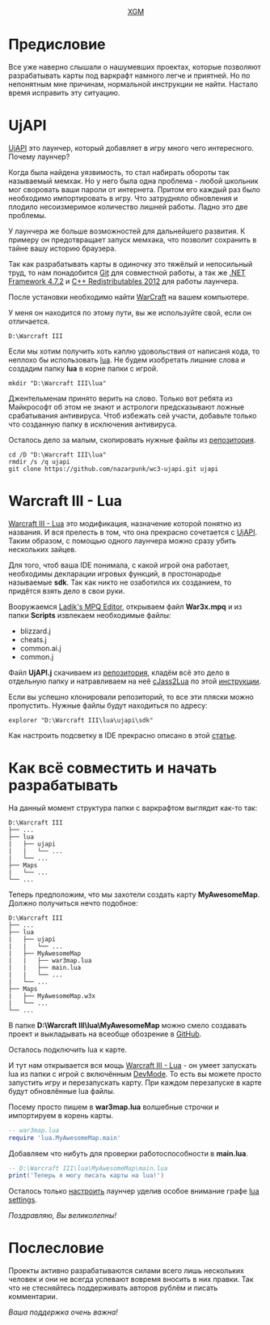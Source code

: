 <p align="center">
<a href="https://xgm.guru/p/wc3/ujapi-lua">XGM</a>
</p>

Предисловие
=

Все уже наверно слышали о нашумевших проектах, которые позволяют разрабатывать карты под варкрафт намного легче и приятней. Но по непонятным мне причинам, нормальной инструкции не найти. Настало время исправить эту ситуацию.

UjAPI
=
[UjAPI](https://xgm.guru/p/ujapi/UjAPI-Resource) это лаунчер, который добавляет в игру много чего интересного. Почему лаунчер?

Когда была найдена уязвимость, то стал набирать обороты так называемый мемхак. Но у него была одна проблема - любой школьник мог своровать ваши пароли от интернета. Притом его каждый раз было необходимо импортировать в игру. Что затрудняло обновления и плодило несоизмеримое количество лишней работы. Ладно это две проблемы.

У лаунчера же больше возможностей для дальнейшего развития. К примеру он предотвращает запуск мемхака, что позволит сохранить в тайне вашу историю браузера.

Так как разрабатывать карты в одиночку это тяжёлый и непосильный труд, то нам понадобится [Git](https://gitforwindows.org) для совместной работы, а так же [.NET Framework 4.7.2](http://go.microsoft.com/fwlink/?linkid=863265) и [C++ Redistributables 2012](https://support.microsoft.com/en-us/topic/the-latest-supported-visual-c-downloads-2647da03-1eea-4433-9aff-95f26a218cc0) для работы лаунчера.

После установки необходимо найти [WarCraft](https://www.google.com/search?q=warcraft+3+1.26+%D1%81%D0%BA%D0%B0%D1%87%D0%B0%D1%82%D1%8C+%D0%B1%D0%B5%D0%B7+%D1%81%D0%BC%D1%81+%D0%B8+%D1%80%D0%B5%D0%B3%D0%B8%D1%81%D1%82%D1%80%D0%B0%D1%86%D0%B8%D0%B8) на вашем компьютере.

У меня он находится по этому пути, вы же используйте свой, если он отличается.

```
D:\Warcraft III
```

Если мы хотим получить хоть каплю удовольствия от написаня кода, то неплохо бы использовать [lua](https://www.lua.org/). Не будем изобретать лишние слова и создадим папку **lua** в корне папки с игрой.

```
mkdir "D:\Warcraft III\lua"
```

Джентельменам принято верить на слово. Только вот ребята из Майкрософт об этом не знают и астрологи предсказывают ложные срабатывания антивируса. Чтоб избежать сей участи, добавьте только что созданную папку в исключения антивируса.

Осталось дело за малым, скопировать нужные файлы из [репозитория](https://github.com/nazarpunk/wc3-ujapi).

```shell
cd /D "D:\Warcraft III\lua"
rmdir /s /q ujapi
git clone https://github.com/nazarpunk/wc3-ujapi.git ujapi
```

Warcraft III - Lua
=

[Warcraft III - Lua](https://xgm.guru/p/war3-lua/index) это модификация, назначение которой понятно из названия. И вся прелесть в том, что она прекрасно сочетается с [UjAPI](https://xgm.guru/p/ujapi/UjAPI-Resource). Таким образом, с помощью одного лаунчера можно сразу убить нескольких зайцев.

Для того, чтоб ваша IDE понимала, с какой игрой она работает, необходимы декларации игровых функций, в простонародье называемые **sdk**. Так как никто не озаботился их созданием, то придётся взять дело в свои руки.

Вооружаемся [Ladik's MPQ Editor](https://xgm.guru/p/wc3/ladiks-mpq), открываем файл **War3x.mpq** и из папки **Scripts** извлекаем необходимые файлы:

- blizzard.j
- cheats.j
- common.ai.j
- common.j

Файл **UjAPI.j** скачиваем из [репозитория](https://github.com/UnryzeC/UjAPI), кладём всё это дело в отдельную папку и натравливаем на неё [cJass2Lua](https://xgm.guru/p/wc3/237543) по этой [инструкции](https://xgm.guru/p/wc3/237543).

Если вы успешно клонировали репозиторий, то все эти пляски можно пропустить. Нужные файлы будут находиться по адресу:

```shell
explorer "D:\Warcraft III\lua\ujapi\sdk"
```

Как настроить подсветку в IDE прекрасно описано в этой [статье](https://xgm.guru/p/wc3/lua-highlight).

Как всё совместить и начать разрабатывать
=
На данный момент структура папки с варкрафтом выглядит как-то так:

```
D:\Warcraft III
├── ...
├── lua
|   ├── ujapi
|   |   └── ...
|   └── ...
├── Maps
|   └── ...
└── ...
```

Теперь предположим, что мы захотели создать карту **MyAwesomeMap**. Должно получиться нечто подобное:

```
D:\Warcraft III
├── ...
├── lua
|   ├── ujapi
|   |   └── ...
|   ├── MyAwesomeMap
|   |   ├── war3map.lua
|   |   ├── main.lua
|   |   └── ...
|   └── ...
├── Maps
|   ├── MyAwesomeMap.w3x
|   └── ...
└── ...
```

В папке **D:\Warcraft III\lua\MyAwesomeMap** можно смело создавать проект и выкладывать на всеобще обозрение в [GitHub](https://github.com/). 

Осталось подключить lua к карте.

И тут нам открывается вся мощь [Warcraft III - Lua](https://xgm.guru/p/war3-lua/index) - он умеет запускать lua из папки с игрой с включённым [DevMode](https://xgm.guru/p/wc3/ujapi-lua-settings#h1). То есть вы можете просто запустить игру и перезапускать карту. При каждом перезапуске в карте будут обновлённые lua файлы.

Посему просто пишем в **war3map.lua** волшебные строчки и импортируем в корень карты.

```lua
-- war3map.lua
require 'lua.MyAwesomeMap.main'
```

Добавляем что нибуть для проверки работоспособности в **main.lua**. 

```lua
-- D:\Warcraft III\lua\MyAwesomeMap\main.lua
print('Теперь я могу писать карты на lua!')
```

Осталось только [настроить](https://xgm.guru/p/ujapi/UjAPI-Resource) лаунчер уделив особое внимание графе [lua settings](https://xgm.guru/p/wc3/ujapi-lua-settings).

*Поздравляю, Вы великолепны!*

Послесловие
=

Проекты активно разрабатываются силами всего лишь нескольких человек и они не всегда успевают вовремя вносить в них правки. Так что не стесняйтесь поддерживать авторов рублём и писать комментарии.

*Ваша поддержка очень важна!*

